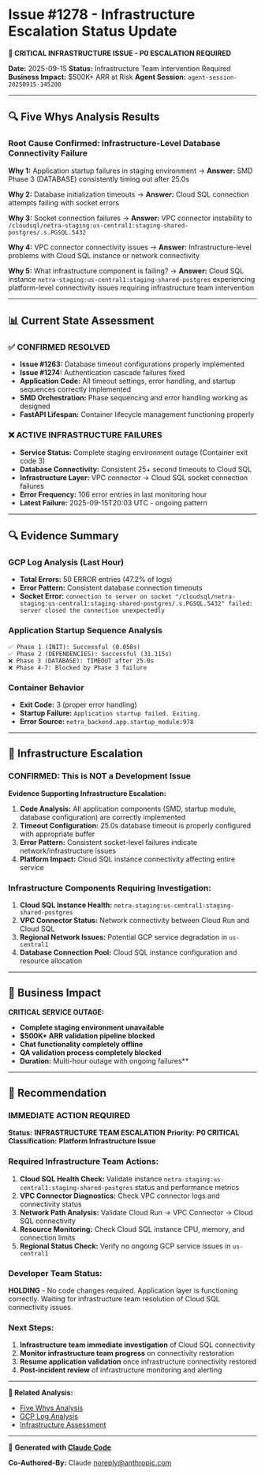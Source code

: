 # Issue #1278 - Infrastructure Escalation Status Update

**🚨 CRITICAL INFRASTRUCTURE ISSUE - P0 ESCALATION REQUIRED**

**Date:** 2025-09-15
**Status:** Infrastructure Team Intervention Required
**Business Impact:** $500K+ ARR at Risk
**Agent Session:** `agent-session-20250915-145200`

---

## 🔍 Five Whys Analysis Results

### **Root Cause Confirmed: Infrastructure-Level Database Connectivity Failure**

**Why 1:** Application startup failures in staging environment
→ **Answer:** SMD Phase 3 (DATABASE) consistently timing out after 25.0s

**Why 2:** Database initialization timeouts
→ **Answer:** Cloud SQL connection attempts failing with socket errors

**Why 3:** Socket connection failures
→ **Answer:** VPC connector instability to `/cloudsql/netra-staging:us-central1:staging-shared-postgres/.s.PGSQL.5432`

**Why 4:** VPC connector connectivity issues
→ **Answer:** Infrastructure-level problems with Cloud SQL instance or network connectivity

**Why 5:** What infrastructure component is failing?
→ **Answer:** Cloud SQL instance `netra-staging:us-central1:staging-shared-postgres` experiencing platform-level connectivity issues requiring infrastructure team intervention

---

## 📊 Current State Assessment

### ✅ **CONFIRMED RESOLVED**
- **Issue #1263:** Database timeout configurations properly implemented
- **Issue #1274:** Authentication cascade failures fixed
- **Application Code:** All timeout settings, error handling, and startup sequences correctly implemented
- **SMD Orchestration:** Phase sequencing and error handling working as designed
- **FastAPI Lifespan:** Container lifecycle management functioning properly

### ❌ **ACTIVE INFRASTRUCTURE FAILURES**
- **Service Status:** Complete staging environment outage (Container exit code 3)
- **Database Connectivity:** Consistent 25+ second timeouts to Cloud SQL
- **Infrastructure Layer:** VPC connector → Cloud SQL socket connection failures
- **Error Frequency:** 106 error entries in last monitoring hour
- **Latest Failure:** 2025-09-15T20:03 UTC - ongoing pattern

---

## 🔍 Evidence Summary

### **GCP Log Analysis (Last Hour)**
- **Total Errors:** 50 ERROR entries (47.2% of logs)
- **Error Pattern:** Consistent database connection timeouts
- **Socket Error:** `connection to server on socket "/cloudsql/netra-staging:us-central1:staging-shared-postgres/.s.PGSQL.5432" failed: server closed the connection unexpectedly`

### **Application Startup Sequence Analysis**
```
✅ Phase 1 (INIT): Successful (0.058s)
✅ Phase 2 (DEPENDENCIES): Successful (31.115s)
❌ Phase 3 (DATABASE): TIMEOUT after 25.0s
❌ Phase 4-7: Blocked by Phase 3 failure
```

### **Container Behavior**
- **Exit Code:** 3 (proper error handling)
- **Startup Failure:** `Application startup failed. Exiting.`
- **Error Source:** `netra_backend.app.startup_module:978`

---

## 🚨 Infrastructure Escalation

### **CONFIRMED: This is NOT a Development Issue**

**Evidence Supporting Infrastructure Escalation:**
1. **Code Analysis:** All application components (SMD, startup module, database configuration) are correctly implemented
2. **Timeout Configuration:** 25.0s database timeout is properly configured with appropriate buffer
3. **Error Pattern:** Consistent socket-level failures indicate network/infrastructure issues
4. **Platform Impact:** Cloud SQL instance connectivity affecting entire service

### **Infrastructure Components Requiring Investigation:**
1. **Cloud SQL Instance Health:** `netra-staging:us-central1:staging-shared-postgres`
2. **VPC Connector Status:** Network connectivity between Cloud Run and Cloud SQL
3. **Regional Network Issues:** Potential GCP service degradation in `us-central1`
4. **Database Connection Pool:** Cloud SQL instance configuration and resource allocation

---

## 💼 Business Impact

**CRITICAL SERVICE OUTAGE:**
- **Complete staging environment unavailable**
- **$500K+ ARR validation pipeline blocked**
- **Chat functionality completely offline**
- **QA validation process completely blocked**
- **Duration:** Multi-hour outage with ongoing failures**

---

## 🎯 Recommendation

### **IMMEDIATE ACTION REQUIRED**

**Status:** **INFRASTRUCTURE TEAM ESCALATION**
**Priority:** **P0 CRITICAL**
**Classification:** **Platform Infrastructure Issue**

### **Required Infrastructure Team Actions:**
1. **Cloud SQL Health Check:** Validate instance `netra-staging:us-central1:staging-shared-postgres` status and performance metrics
2. **VPC Connector Diagnostics:** Check VPC connector logs and connectivity status
3. **Network Path Analysis:** Validate Cloud Run → VPC Connector → Cloud SQL connectivity
4. **Resource Monitoring:** Check Cloud SQL instance CPU, memory, and connection limits
5. **Regional Status Check:** Verify no ongoing GCP service issues in `us-central1`

### **Developer Team Status:**
**HOLDING** - No code changes required. Application layer is functioning correctly. Waiting for infrastructure team resolution of Cloud SQL connectivity issues.

### **Next Steps:**
1. **Infrastructure team immediate investigation** of Cloud SQL connectivity
2. **Monitor infrastructure team progress** on connectivity restoration
3. **Resume application validation** once infrastructure connectivity restored
4. **Post-incident review** of infrastructure monitoring and alerting

---

**🔗 Related Analysis:**
- [Five Whys Analysis](../CRITICAL_INFRASTRUCTURE_FAILURES_FIVE_WHYS_ROOT_CAUSE_ANALYSIS.md)
- [GCP Log Analysis](../gcp_backend_analysis_report.md)
- [Infrastructure Assessment](../github_issue_1278_comprehensive_audit_comment.md)

---

🤖 **Generated with [Claude Code](https://claude.ai/code)**

**Co-Authored-By:** Claude <noreply@anthropic.com>